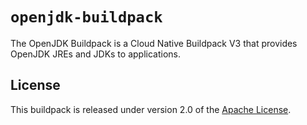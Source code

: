 # `openjdk-buildpack`
The OpenJDK Buildpack is a Cloud Native Buildpack V3 that provides OpenJDK JREs and JDKs to applications. 

## License
This buildpack is released under version 2.0 of the [Apache License][a].

[a]: http://www.apache.org/licenses/LICENSE-2.0

